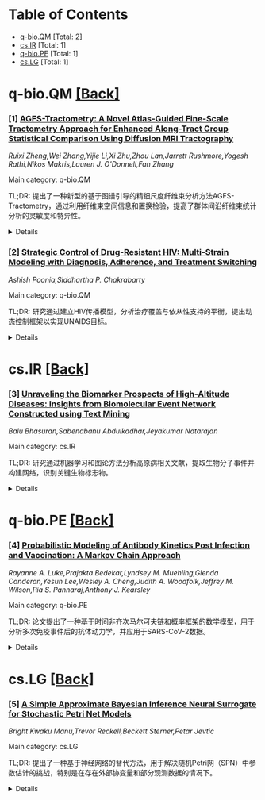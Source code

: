 <div id=toc></div>

# Table of Contents

- [q-bio.QM](#q-bio.QM) [Total: 2]
- [cs.IR](#cs.IR) [Total: 1]
- [q-bio.PE](#q-bio.PE) [Total: 1]
- [cs.LG](#cs.LG) [Total: 1]


<div id='q-bio.QM'></div>

# q-bio.QM [[Back]](#toc)

### [1] [AGFS-Tractometry: A Novel Atlas-Guided Fine-Scale Tractometry Approach for Enhanced Along-Tract Group Statistical Comparison Using Diffusion MRI Tractography](https://arxiv.org/abs/2507.10601)
*Ruixi Zheng,Wei Zhang,Yijie Li,Xi Zhu,Zhou Lan,Jarrett Rushmore,Yogesh Rathi,Nikos Makris,Lauren J. O'Donnell,Fan Zhang*

Main category: q-bio.QM

TL;DR: 提出了一种新型的基于图谱引导的精细尺度纤维束分析方法AGFS-Tractometry，通过利用纤维束空间信息和置换检验，提高了群体间沿纤维束统计分析的灵敏度和特异性。


<details>
  <summary>Details</summary>
Motivation: 研究动机是改进现有的纤维束分析方法，以更精确地检测群体间白质纤维束的局部差异。

Method: 方法包括创建图谱引导的纤维束分析模板和提出一种非参数置换检验方法，用于群体比较。

Result: 实验结果表明，AGFS-Tractometry在合成数据和真实数据中均表现出更高的灵敏度和特异性，能够识别更多解剖学上一致的显著差异区域。

Conclusion: 结论是AGFS-Tractometry能够有效检测细微或空间局部的白质群体差异，相关模板和代码已开源。

Abstract: Diffusion MRI (dMRI) tractography is currently the only method for in vivo
mapping of the brain's white matter (WM) connections. Tractometry is an
advanced tractography analysis technique for along-tract profiling to
investigate the morphology and microstructural properties along the fiber
tracts. Tractometry has become an essential tool for studying local along-tract
differences between different populations (e.g., health vs disease). In this
study, we propose a novel atlas-guided fine-scale tractometry method, namely
AGFS-Tractometry, that leverages tract spatial information and permutation
testing to enhance the along-tract statistical analysis between populations.
There are two major contributions in AGFS-Tractometry. First, we create a novel
atlas-guided tract profiling template that enables consistent, fine-scale,
along-tract parcellation of subject-specific fiber tracts. Second, we propose a
novel nonparametric permutation testing group comparison method to enable
simultaneous analysis across all along-tract parcels while correcting for
multiple comparisons. We perform experimental evaluations on synthetic datasets
with known group differences and in vivo real data. We compare AGFS-Tractometry
with two state-of-the-art tractometry methods, including Automated Fiber-tract
Quantification (AFQ) and BUndle ANalytics (BUAN). Our results show that the
proposed AGFS-Tractometry obtains enhanced sensitivity and specificity in
detecting local WM differences. In the real data analysis experiments,
AGFS-Tractometry can identify more regions with significant differences, which
are anatomically consistent with the existing literature. Overall, these
demonstrate the ability of AGFS-Tractometry to detect subtle or spatially
localized WM group-level differences. The created tract profiling template and
related code are available at:
https://github.com/ZhengRuixi/AGFS-Tractometry.git.

</details>


### [2] [Strategic Control of Drug-Resistant HIV: Multi-Strain Modeling with Diagnosis, Adherence, and Treatment Switching](https://arxiv.org/abs/2507.10625)
*Ashish Poonia,Siddhartha P. Chakrabarty*

Main category: q-bio.QM

TL;DR: 研究通过建立HIV传播模型，分析治疗覆盖与依从性支持的平衡，提出动态控制框架以实现UNAIDS目标。


<details>
  <summary>Details</summary>
Motivation: 解决HIV公共卫生政策中治疗扩展与依从性支持的两难问题，优化资源分配。

Method: 建立包含药物敏感和耐药株的HIV传播模型，进行敏感性分析和最优控制理论评估。

Result: 发现长期控制HIV需优先关注依从性干预，同时扩展一线治疗覆盖。

Conclusion: 动态控制框架和依从性干预是实现HIV长期控制的关键。

Abstract: A central challenge in Human Immunodeficiency Virus (HIV) public health
policy lies in determining whether to universally expand treatment access,
despite the risk of sub-optimal adherence and consequent drug resistance, or to
adopt a more strategic allocation of resources that balances treatment coverage
with adherence support. This dilemma is further complicated by the need for
timely switching to second-line therapy, which is critical for managing
treatment failure but imposes additional burdens on limited healthcare
resources. In this study, we develop and analyze a compartmental model of HIV
transmission that incorporates both drug-sensitive and drug-resistant strains,
diagnosis status, and treatment progression, including switching to second-line
therapy upon detection of resistance. Basic reproduction numbers for both
strains are derived, and equilibrium analysis reveals the existence of a
disease-free state and two endemic states, where the drug-sensitive strain may
be eliminated while the drug-resistant strain persists. Local and global
sensitivity analyses are performed, using partial rank correlation coefficient
(PRCC) and Sobol methods, to identify key parameters influencing different
model outcomes. We extend the model using optimal control theory to assess
multiple intervention strategies targeting diagnosis, treatment initiation, and
adherence. A novel dynamic control framework is proposed to achieve the UNAIDS
95-95-95 targets through efficient resource allocation. Numerical simulations
validate the analytical results and compare the effectiveness and
cost-efficiency of control strategies. Our findings highlight that long-term
HIV epidemic control depends critically on prioritizing adherence-focused
interventions alongside efforts to expand first-line treatment coverage.

</details>


<div id='cs.IR'></div>

# cs.IR [[Back]](#toc)

### [3] [Unraveling the Biomarker Prospects of High-Altitude Diseases: Insights from Biomolecular Event Network Constructed using Text Mining](https://arxiv.org/abs/2507.10953)
*Balu Bhasuran,Sabenabanu Abdulkadhar,Jeyakumar Natarajan*

Main category: cs.IR

TL;DR: 研究通过机器学习和图论方法分析高原病相关文献，提取生物分子事件并构建网络，识别关键生物标志物。


<details>
  <summary>Details</summary>
Motivation: 高原病的分子机制尚不清楚，需通过大规模文本挖掘和网络分析揭示潜在机制和生物标志物。

Method: 结合监督机器学习和多尺度拉普拉斯图核，分析7,847篇PubMed摘要，构建生物分子事件网络。

Result: 提取150多个生物分子事件，识别EPO、VEGF等关键蛋白，发现缺氧反应、炎症和应激适应功能簇。

Conclusion: 大规模文本挖掘和图分析可揭示高原病机制并优先考虑潜在生物标志物。

Abstract: High-altitude diseases (HAD), encompassing acute mountain sickness (AMS),
high-altitude cerebral edema (HACE), and high-altitude pulmonary edema (HAPE),
are triggered by hypobaric hypoxia at elevations above 2,500 meters. These
conditions pose significant health risks, yet the molecular mechanisms remain
insufficiently understood. In this study, we developed a biomolecular event
extraction pipeline integrating supervised machine learning with feature-based
and multiscale Laplacian graph kernels to analyze 7,847 curated HAD-related
abstracts from PubMed. We extracted over 150 unique biomolecular events
including gene expression, regulation, binding, and localization and
constructed a weighted, undirected biomolecular event network comprising 97
nodes and 153 edges. Using the PageRank algorithm, we prioritized key
biomolecules based on their centrality within the event network. The top-ranked
proteins included Erythropoietin (EPO) (0.0163), Vascular endothelial growth
factor (VEGF) (0.0148), Hypoxia-inducible factor 1 (HIF-1) alpha (0.0136),
Endothelial PAS Domain Protein 1 (EPAS1) and Angiotensin-Converting Enzyme
(ACE) (0.0119), Egl nine homolog 1 (EGLN1), Endothelin 1 (ET-1), and 70
kilodalton heat shock protein (Hsp70)(0.0118), all of which play crucial roles
in oxygen sensing, vascular remodeling, erythropoiesis, and blood pressure
regulation. Subnetwork analysis revealed three major functional clusters
centered on hypoxia response, inflammation, and stress adaptation pathways. Our
integrative approach demonstrates the utility of large-scale text mining and
graph-based analysis to uncover mechanistic insights and prioritize potential
biomarkers for high-altitude disease.

</details>


<div id='q-bio.PE'></div>

# q-bio.PE [[Back]](#toc)

### [4] [Probabilistic Modeling of Antibody Kinetics Post Infection and Vaccination: A Markov Chain Approach](https://arxiv.org/abs/2507.10793)
*Rayanne A. Luke,Prajakta Bedekar,Lyndsey M. Muehling,Glenda Canderan,Yesun Lee,Wesley A. Cheng,Judith A. Woodfolk,Jeffrey M. Wilson,Pia S. Pannaraj,Anthony J. Kearsley*

Main category: q-bio.PE

TL;DR: 论文提出了一种基于时间非齐次马尔可夫链和概率框架的数学模型，用于分析多次免疫事件后的抗体动力学，并应用于SARS-CoV-2数据。


<details>
  <summary>Details</summary>
Motivation: 研究免疫事件序列对抗体水平的影响，解决现有模型无法准确分析群体抗体动态的问题。

Method: 设计了时间非齐次马尔可夫链模型，结合概率框架，用于描述免疫事件序列（个人轨迹）及其抗体动力学。

Result: 模型优于传统的SIR模型，能更精确地追踪群体抗体反应的概率分布，并成功应用于SARS-CoV-2数据。

Conclusion: 该研究为理解抗体动力学提供了重要工具，有助于分析自然免疫或疫苗的保护力，预测个体免疫事件，并为加强针时间提供建议。

Abstract: Understanding the dynamics of antibody levels is crucial for characterizing
the time-dependent response to immune events: either infections or
vaccinations. The sequence and timing of these events significantly influence
antibody level changes. Despite extensive interest in the topic in the recent
years and many experimental studies, the effect of immune event sequences on
antibody levels is not well understood. Moreover, disease or vaccination
prevalence in the population are time-dependent. This, alongside the
complexities of personal antibody kinetics, makes it difficult to analyze a
sample immune measurement from a population. As a solution, we design a
rigorous mathematical characterization in terms of a time-inhomogeneous Markov
chain model for event-to-event transitions coupled with a probabilistic
framework for the post-event antibody kinetics of multiple immune events. We
demonstrate that this is an ideal model for immune event sequences, referred to
as personal trajectories. This novel modeling framework surpasses the
susceptible-infected-recovered (SIR) characterizations by rigorously tracking
the probability distribution of population antibody response across time. To
illustrate our ideas, we apply our mathematical framework to longitudinal
severe acute respiratory syndrome coronavirus 2 (SARS-CoV-2) data from
individuals with multiple documented infection and vaccination events. Our work
is an important step towards a comprehensive understanding of antibody kinetics
that could lead to an effective way to analyze the protective power of natural
immunity or vaccination, predict missed immune events at an individual level,
and inform booster timing recommendations.

</details>


<div id='cs.LG'></div>

# cs.LG [[Back]](#toc)

### [5] [A Simple Approximate Bayesian Inference Neural Surrogate for Stochastic Petri Net Models](https://arxiv.org/abs/2507.10714)
*Bright Kwaku Manu,Trevor Reckell,Beckett Sterner,Petar Jevtic*

Main category: cs.LG

TL;DR: 提出了一种基于神经网络的替代方法，用于解决随机Petri网（SPN）中参数估计的挑战，特别是在存在外部协变量和部分观测数据的情况下。


<details>
  <summary>Details</summary>
Motivation: 随机Petri网在建模离散事件动态时参数估计困难，尤其是在协变量依赖和缺乏显式似然函数的情况下。

Method: 使用1D卷积残差网络作为神经替代模型，通过Gillespie模拟的SPN数据进行端到端训练，学习在事件丢失的情况下反转系统动态。

Result: 在20%事件丢失的合成SPN数据上，该方法恢复率函数系数的RMSE为0.108，且比传统贝叶斯方法更快。

Conclusion: 数据驱动的无似然替代方法能够在复杂、部分观测的离散事件系统中实现准确、鲁棒和实时的参数恢复。

Abstract: Stochastic Petri Nets (SPNs) are an increasingly popular tool of choice for
modeling discrete-event dynamics in areas such as epidemiology and systems
biology, yet their parameter estimation remains challenging in general and in
particular when transition rates depend on external covariates and explicit
likelihoods are unavailable. We introduce a neural-surrogate
(neural-network--based approximation of the posterior distribution) framework
that predicts the coefficients of known covariate-dependent rate functions
directly from noisy, partially observed token trajectories. Our model employs a
lightweight 1D Convolutional Residual Network trained end-to-end on
Gillespie-simulated SPN realizations, learning to invert system dynamics under
realistic conditions of event dropout. During inference, Monte Carlo dropout
provides calibrated uncertainty bounds together with point estimates. On
synthetic SPNs with 20% missing events, our surrogate recovers rate-function
coefficients with an RMSE = 0.108 and substantially runs faster than
traditional Bayesian approaches. These results demonstrate that data-driven,
likelihood-free surrogates can enable accurate, robust, and real-time parameter
recovery in complex, partially observed discrete-event systems.

</details>
